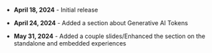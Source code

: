 * **April 18, 2024** - Initial release

* **April 24, 2024** - Added a section about Generative AI Tokens

* **May 31, 2024** - Added a couple slides/Enhanced the section on the standalone and embedded experiences
